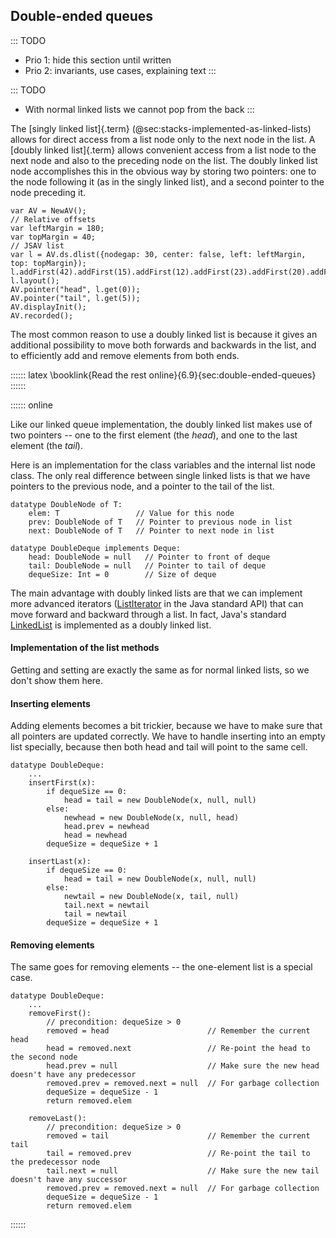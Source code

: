 
## Double-ended queues

::: TODO
- Prio 1: hide this section until written
- Prio 2: invariants, use cases, explaining text
:::

<!--
### Double-ended queues, or deques

    interface Deque of T extends Collection:
        insertFirst(x: T)
        insertLast(x: T)
        removeFirst() -> T
        removeLast() -> T
        peekFirst() -> T
        peekLast() -> T



### Invariants


### Use case(s) for deques


### Implementing deques using circular dynamic arrays

::: TODO
- This is the same as the queue implementation, we just need some more methods
:::

### Implementing deques using doubly linked lists
-->

::: TODO
- With normal linked lists we cannot pop from the back
:::

The [singly linked list]{.term} (@sec:stacks-implemented-as-linked-lists) allows for direct access from a list node only to the next
node in the list. A [doubly linked list]{.term}
allows convenient access from a list node to the next node and also to
the preceding node on the list. The doubly linked list node accomplishes
this in the obvious way by storing two pointers: one to the node
following it (as in the singly linked list), and a second pointer to the
node preceding it.

```{.jsav-figure scripts="DataStructures/DoubleLinkList.js" links="DataStructures/DoubleLinkList.css"}
var AV = NewAV();
// Relative offsets
var leftMargin = 180;
var topMargin = 40;
// JSAV list
var l = AV.ds.dlist({nodegap: 30, center: false, left: leftMargin, top: topMargin});
l.addFirst(42).addFirst(15).addFirst(12).addFirst(23).addFirst(20).addFirst(8);
l.layout();
AV.pointer("head", l.get(0));
AV.pointer("tail", l.get(5));
AV.displayInit();
AV.recorded();
```

The most common reason to use a doubly linked list is because it gives
an additional possibility to move both forwards and backwards in the
list, and to efficiently add and remove elements from both ends.

:::::: latex
\booklink{Read the rest online}{6.9}{sec:double-ended-queues}
::::::

:::::: online

Like our linked queue implementation, the doubly linked list makes use of two pointers -- one to the first element (the *head*), and one to the last element (the *tail*).

Here is an implementation for the class variables and the internal list
node class. The only real difference between single linked lists is that
we have pointers to the previous node, and a pointer to the tail of the
list.

    datatype DoubleNode of T:
        elem: T                 // Value for this node
        prev: DoubleNode of T   // Pointer to previous node in list
        next: DoubleNode of T   // Pointer to next node in list

    datatype DoubleDeque implements Deque:
        head: DoubleNode = null   // Pointer to front of deque
        tail: DoubleNode = null   // Pointer to tail of deque
        dequeSize: Int = 0        // Size of deque


The main advantage with doubly linked lists are that we can implement
more advanced iterators
([ListIterator](https://docs.oracle.com/en/java/javase/11/docs/api/java.base/java/util/ListIterator.html)
in the Java standard API) that can move forward and backward through a
list. In fact, Java's standard
[LinkedList](https://docs.oracle.com/en/java/javase/11/docs/api/java.base/java/util/LinkedList.html)
is implemented as a doubly linked list.



#### Implementation of the list methods

Getting and setting are exactly the same as for normal linked lists, so
we don't show them here.


#### Inserting elements

Adding elements becomes a bit trickier, because we have to make sure that all pointers are updated correctly.
We have to handle inserting into an empty list specially, because then both head and tail will point to the same cell.

    datatype DoubleDeque:
        ...
        insertFirst(x):
            if dequeSize == 0:
                head = tail = new DoubleNode(x, null, null)
            else:
                newhead = new DoubleNode(x, null, head)
                head.prev = newhead
                head = newhead
            dequeSize = dequeSize + 1

        insertLast(x):
            if dequeSize == 0:
                head = tail = new DoubleNode(x, null, null)
            else:
                newtail = new DoubleNode(x, tail, null)
                tail.next = newtail
                tail = newtail
            dequeSize = dequeSize + 1


#### Removing elements

The same goes for removing elements -- the one-element list is a special case.

    datatype DoubleDeque:
        ...
        removeFirst():
            // precondition: dequeSize > 0
            removed = head                      // Remember the current head
            head = removed.next                 // Re-point the head to the second node
            head.prev = null                    // Make sure the new head doesn't have any predecessor
            removed.prev = removed.next = null  // For garbage collection
            dequeSize = dequeSize - 1
            return removed.elem

        removeLast():
            // precondition: dequeSize > 0
            removed = tail                      // Remember the current tail
            tail = removed.prev                 // Re-point the tail to the predecessor node
            tail.next = null                    // Make sure the new tail doesn't have any successor
            removed.prev = removed.next = null  // For garbage collection
            dequeSize = dequeSize - 1
            return removed.elem

::::::
